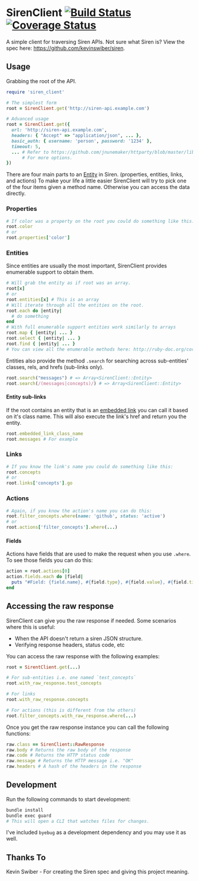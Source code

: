 # SirenClient [![Build Status](https://travis-ci.org/cha55son/siren_client.svg)](https://travis-ci.org/cha55son/siren_client) [![Coverage Status](https://coveralls.io/repos/cha55son/siren_client/badge.svg)](https://coveralls.io/r/cha55son/siren_client)

A simple client for traversing Siren APIs. Not sure what Siren is? View the spec here: https://github.com/kevinswiber/siren.

## Usage

Grabbing the root of the API.

```ruby
require 'siren_client'

# The simplest form
root = SirenClient.get('http://siren-api.example.com')

# Advanced usage
root = SirenClient.get({
  url: 'http://siren-api.example.com',
  headers: { "Accept" => "application/json", ... },
  basic_auth: { username: 'person', password: '1234' },
  timeout: 5,
  ... # Refer to https://github.com/jnunemaker/httparty/blob/master/lib/httparty.rb#L45
      # For more options.
})
```

There are four main parts to an [Entity](https://github.com/kevinswiber/siren#entity) in Siren. (properties, entities, links, and actions) To make your life a little easier SirenClient will try to pick one of the four items given a method name. Otherwise you can access the data directly.

### Properties

```ruby
# If color was a property on the root you could do something like this:
root.color 
# or 
root.properties['color']
```

### Entities

Since entities are usually the most important, SirenClient provides enumerable support to obtain them.

```ruby
# Will grab the entity as if root was an array.
root[x] 
# or
root.entities[x] # This is an array
# Will iterate through all the entities on the root.
root.each do |entity|
  # do something
end
# With full enumerable support entities work similarly to arrays
root.map { |entity| ... }
root.select { |entity| ... }
root.find { |entity| ... }
# You can view all the enumerable methods here: http://ruby-doc.org/core-2.0.0/Enumerable.html
```

Entities also provide the method `.search` for searching across sub-entities' classes, rels, and hrefs (sub-links only).

```ruby
root.search("messages") # => Array<SirenClient::Entity>
root.search(/(messages|concepts)/) # => Array<SirenClient::Entity>
```

#### Entity sub-links

If the root contains an entity that is an [embedded link](https://github.com/kevinswiber/siren#embedded-link) you can call it based on it's class name. This will also execute the link's href and return you the entity.

```ruby
root.embedded_link_class_name
root.messages # For example
```

### Links

```ruby
# If you know the link's name you could do something like this:
root.concepts
# or
root.links['concepts'].go
```

### Actions

```ruby
# Again, if you know the action's name you can do this:
root.filter_concepts.where(name: 'github', status: 'active')
# or
root.actions['filter_concepts'].where(...)
```

#### Fields

Actions have fields that are used to make the request when you use `.where`. To see those fields you can do this:

```ruby
action = root.actions[0]
action.fields.each do |field|
  puts "#Field: {field.name}, #{field.type}, #{field.value}, #{field.title}"
end
```

## Accessing the raw response

SirenClient can give you the raw response if needed. Some scenarios where this is useful:

* When the API doesn't return a siren JSON structure.
* Verifying response headers, status code, etc

You can access the raw response with the following examples:

```ruby
root = SirentClient.get(...)

# For sub-entities i.e. one named `test_concepts`
root.with_raw_response.test_concepts

# For links
root.with_raw_response.concepts

# For actions (this is different from the others)
root.filter_concepts.with_raw_response.where(...)
```

Once you get the raw response instance you can call the following functions:

```ruby
raw.class == SirenClient::RawResponse
raw.body # Returns the raw body of the response
raw.code # Returns the HTTP status code
raw.message # Returns the HTTP message i.e. "OK"
raw.headers # A hash of the headers in the response
```

## Development

Run the following commands to start development:

```bash
bundle install
bundle exec guard 
# This will open a CLI that watches files for changes.
```

I've included `byebug` as a development dependency and you may use it as well.

## Thanks To

Kevin Swiber - For creating the Siren spec and giving this project meaning.
